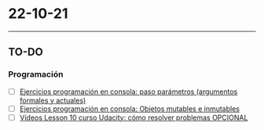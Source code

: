 # 22-10-21
---
## TO-DO
### Programación
- [ ] [Ejercicios programación en consola: paso parámetros (argumentos formales y actuales)](https://github.com/dfleta/Python_ejercicios/blob/master/Procedimental/Unidad_2_procedimientos_e_instrucciones_de_control/argumentos.py)
- [ ] [Ejercicios programación en consola: Objetos mutables e inmutables](https://github.com/dfleta/Python_ejercicios/blob/master/Procedimental/Unidad_2_procedimientos_e_instrucciones_de_control/variables%20(nombres)%20-%20referencias%20-%20objetos.py)
- [ ] [Vídeos Lesson 10 curso Udacity: cómo resolver problemas OPCIONAL](https://drive.google.com/drive/folders/1Dek_ytHSWuekQlHHOYlJ-c_RX870rnf4)